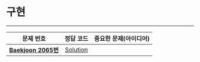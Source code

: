 # 구현   
____   
| 문제 번호 | 정답 코드 |  중요한 문제(아이디어) | 
| :--: | :--: |:--: |
| __[Baekjoon 2065번](https://www.acmicpc.net/problem/2065)__   | [Solution](https://github.com/jhmin-kk99/Algorithm-Study/blob/main/Implementation/2065.cpp)    | |
